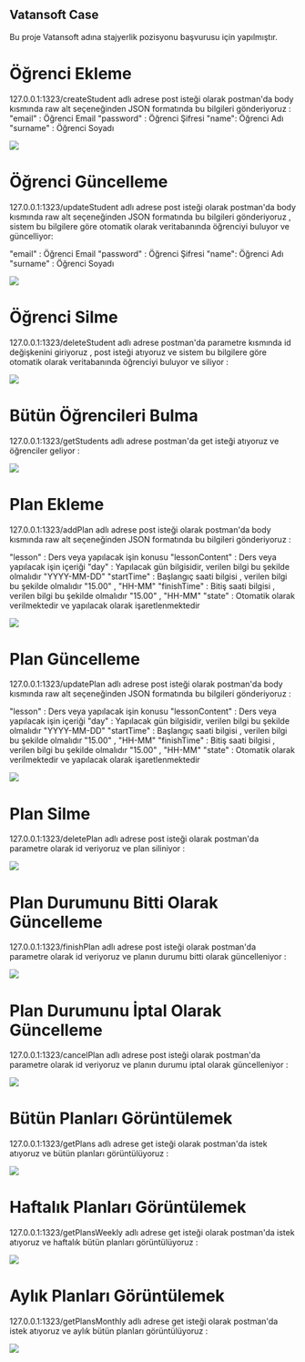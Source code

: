 ## Vatansoft Case
Bu proje Vatansoft adına stajyerlik pozisyonu başvurusu için yapılmıştır. 

# Öğrenci Ekleme

127.0.0.1:1323/createStudent adlı adrese post isteği olarak postman'da body kısmında raw alt seçeneğinden JSON formatında bu bilgileri gönderiyoruz : 
"email" : Öğrenci Email
"password" : Öğrenci Şifresi
"name": Öğrenci Adı
"surname" : Öğrenci Soyadı 

![](https://i.hizliresim.com/nz30mjd.png)

# Öğrenci Güncelleme

127.0.0.1:1323/updateStudent adlı adrese post isteği olarak postman'da body kısmında raw alt seçeneğinden JSON formatında bu bilgileri gönderiyoruz , sistem bu bilgilere göre otomatik olarak veritabanında öğrenciyi buluyor ve güncelliyor: 

"email" : Öğrenci Email
"password" : Öğrenci Şifresi
"name": Öğrenci Adı
"surname" : Öğrenci Soyadı 

![](https://i.hizliresim.com/7z1pj84.png)

# Öğrenci Silme 

127.0.0.1:1323/deleteStudent adlı adrese postman'da parametre kısmında id değişkenini giriyoruz , post isteği atıyoruz ve sistem bu bilgilere göre otomatik olarak veritabanında öğrenciyi buluyor ve siliyor : 

![](https://i.hizliresim.com/qpot4k4.png)

# Bütün Öğrencileri Bulma

127.0.0.1:1323/getStudents adlı adrese postman'da get isteği atıyoruz ve öğrenciler geliyor : 

![](https://i.hizliresim.com/5qdpokl.png)

# Plan Ekleme

127.0.0.1:1323/addPlan adlı adrese post isteği olarak postman'da body kısmında raw alt seçeneğinden JSON formatında bu bilgileri gönderiyoruz :

"lesson" : Ders veya yapılacak işin konusu
"lessonContent" : Ders veya yapılacak işin içeriği
"day" : Yapılacak gün bilgisidir, verilen bilgi bu şekilde olmalıdır "YYYY-MM-DD"
"startTime" : Başlangıç saati bilgisi , verilen bilgi bu şekilde olmalıdır "15.00" , "HH-MM"
"finishTime" : Bitiş saati bilgisi , verilen bilgi bu şekilde olmalıdır "15.00" , "HH-MM"
"state" : Otomatik olarak verilmektedir ve yapılacak olarak işaretlenmektedir

![](https://i.hizliresim.com/mk0u9aw.png)

# Plan Güncelleme 

127.0.0.1:1323/updatePlan adlı adrese post isteği olarak postman'da body kısmında raw alt seçeneğinden JSON formatında bu bilgileri gönderiyoruz :

"lesson" : Ders veya yapılacak işin konusu
"lessonContent" : Ders veya yapılacak işin içeriği
"day" : Yapılacak gün bilgisidir, verilen bilgi bu şekilde olmalıdır "YYYY-MM-DD"
"startTime" : Başlangıç saati bilgisi , verilen bilgi bu şekilde olmalıdır "15.00" , "HH-MM"
"finishTime" : Bitiş saati bilgisi , verilen bilgi bu şekilde olmalıdır "15.00" , "HH-MM"
"state" : Otomatik olarak verilmektedir ve yapılacak olarak işaretlenmektedir

![](https://i.hizliresim.com/5uz5dyj.png)

# Plan Silme

127.0.0.1:1323/deletePlan adlı adrese post isteği olarak postman'da parametre olarak id veriyoruz ve plan siliniyor :

![](https://i.hizliresim.com/4jiis14.png)

# Plan Durumunu Bitti Olarak Güncelleme

127.0.0.1:1323/finishPlan adlı adrese post isteği olarak postman'da parametre olarak id veriyoruz ve planın durumu bitti olarak güncelleniyor :

![](https://i.hizliresim.com/k6f7ds6.png)

# Plan Durumunu İptal Olarak Güncelleme

127.0.0.1:1323/cancelPlan adlı adrese post isteği olarak postman'da parametre olarak id veriyoruz ve planın durumu iptal olarak güncelleniyor :

![](https://i.hizliresim.com/6wax4m1.png)

# Bütün Planları Görüntülemek

127.0.0.1:1323/getPlans adlı adrese get isteği olarak postman'da istek atıyoruz ve bütün planları görüntülüyoruz :

![](https://i.hizliresim.com/ce2svdr.png)

# Haftalık Planları Görüntülemek

127.0.0.1:1323/getPlansWeekly adlı adrese get isteği olarak postman'da istek atıyoruz ve haftalık bütün planları görüntülüyoruz :

![](https://i.hizliresim.com/dd9v47a.png)

# Aylık Planları Görüntülemek

127.0.0.1:1323/getPlansMonthly adlı adrese get isteği olarak postman'da istek atıyoruz ve aylık bütün planları görüntülüyoruz :

![](https://i.hizliresim.com/c57s5fq.png)








